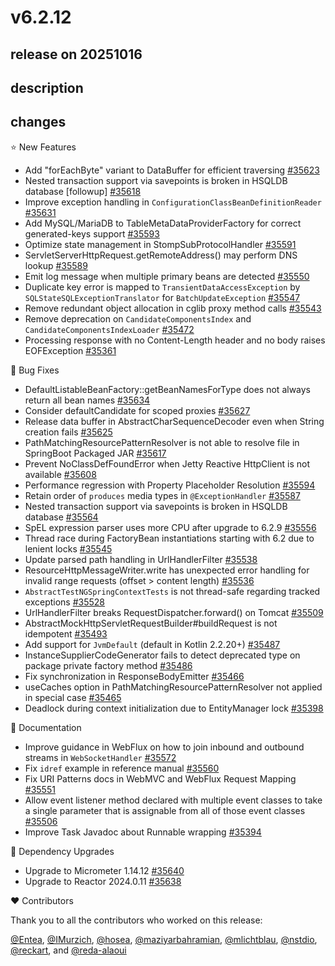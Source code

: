 # v6.2.12

## release on 20251016
## description
## changes
⭐ New Features

* Add "forEachByte" variant to DataBuffer for efficient traversing <a href="https://github.com/spring-projects/spring-framework/issues/35623" data-hovercard-type="issue" data-hovercard-url="/spring-projects/spring-framework/issues/35623/hovercard">#35623</a>
* Nested transaction support via savepoints is broken in HSQLDB database [followup] <a href="https://github.com/spring-projects/spring-framework/issues/35618" data-hovercard-type="issue" data-hovercard-url="/spring-projects/spring-framework/issues/35618/hovercard">#35618</a>
* Improve exception handling in <code>ConfigurationClassBeanDefinitionReader</code> <a href="https://github.com/spring-projects/spring-framework/issues/35631" data-hovercard-type="issue" data-hovercard-url="/spring-projects/spring-framework/issues/35631/hovercard">#35631</a>
* Add MySQL/MariaDB to TableMetaDataProviderFactory for correct generated-keys support <a href="https://github.com/spring-projects/spring-framework/issues/35593" data-hovercard-type="issue" data-hovercard-url="/spring-projects/spring-framework/issues/35593/hovercard">#35593</a>
* Optimize state management in StompSubProtocolHandler <a href="https://github.com/spring-projects/spring-framework/issues/35591" data-hovercard-type="issue" data-hovercard-url="/spring-projects/spring-framework/issues/35591/hovercard">#35591</a>
* ServletServerHttpRequest.getRemoteAddress() may perform DNS lookup <a href="https://github.com/spring-projects/spring-framework/issues/35589" data-hovercard-type="issue" data-hovercard-url="/spring-projects/spring-framework/issues/35589/hovercard">#35589</a>
* Emit log message when multiple primary beans are detected <a href="https://github.com/spring-projects/spring-framework/issues/35550" data-hovercard-type="issue" data-hovercard-url="/spring-projects/spring-framework/issues/35550/hovercard">#35550</a>
* Duplicate key error is mapped to <code>TransientDataAccessException</code> by <code>SQLStateSQLExceptionTranslator</code> for <code>BatchUpdateException</code> <a href="https://github.com/spring-projects/spring-framework/issues/35547" data-hovercard-type="issue" data-hovercard-url="/spring-projects/spring-framework/issues/35547/hovercard">#35547</a>
* Remove redundant object allocation in cglib proxy method calls <a href="https://github.com/spring-projects/spring-framework/pull/35543" data-hovercard-type="pull_request" data-hovercard-url="/spring-projects/spring-framework/pull/35543/hovercard">#35543</a>
* Remove deprecation on <code>CandidateComponentsIndex</code> and <code>CandidateComponentsIndexLoader</code> <a href="https://github.com/spring-projects/spring-framework/issues/35472" data-hovercard-type="issue" data-hovercard-url="/spring-projects/spring-framework/issues/35472/hovercard">#35472</a>
* Processing response with no Content-Length header and no body raises EOFException <a href="https://github.com/spring-projects/spring-framework/issues/35361" data-hovercard-type="issue" data-hovercard-url="/spring-projects/spring-framework/issues/35361/hovercard">#35361</a>

🐞 Bug Fixes

* DefaultListableBeanFactory::getBeanNamesForType does not always return all bean names <a href="https://github.com/spring-projects/spring-framework/issues/35634" data-hovercard-type="issue" data-hovercard-url="/spring-projects/spring-framework/issues/35634/hovercard">#35634</a>
* Consider defaultCandidate for scoped proxies <a href="https://github.com/spring-projects/spring-framework/pull/35627" data-hovercard-type="pull_request" data-hovercard-url="/spring-projects/spring-framework/pull/35627/hovercard">#35627</a>
* Release data buffer in AbstractCharSequenceDecoder even when String creation fails <a href="https://github.com/spring-projects/spring-framework/pull/35625" data-hovercard-type="pull_request" data-hovercard-url="/spring-projects/spring-framework/pull/35625/hovercard">#35625</a>
* PathMatchingResourcePatternResolver is not able to resolve file in SpringBoot Packaged JAR <a href="https://github.com/spring-projects/spring-framework/issues/35617" data-hovercard-type="issue" data-hovercard-url="/spring-projects/spring-framework/issues/35617/hovercard">#35617</a>
* Prevent NoClassDefFoundError when Jetty Reactive HttpClient is not available <a href="https://github.com/spring-projects/spring-framework/pull/35608" data-hovercard-type="pull_request" data-hovercard-url="/spring-projects/spring-framework/pull/35608/hovercard">#35608</a>
* Performance regression with Property Placeholder Resolution <a href="https://github.com/spring-projects/spring-framework/issues/35594" data-hovercard-type="issue" data-hovercard-url="/spring-projects/spring-framework/issues/35594/hovercard">#35594</a>
* Retain order of <code>produces</code> media types in <code>@ExceptionHandler</code> <a href="https://github.com/spring-projects/spring-framework/pull/35587" data-hovercard-type="pull_request" data-hovercard-url="/spring-projects/spring-framework/pull/35587/hovercard">#35587</a>
* Nested transaction support via savepoints is broken in HSQLDB database <a href="https://github.com/spring-projects/spring-framework/issues/35564" data-hovercard-type="issue" data-hovercard-url="/spring-projects/spring-framework/issues/35564/hovercard">#35564</a>
* SpEL expression parser uses more CPU after upgrade to 6.2.9 <a href="https://github.com/spring-projects/spring-framework/issues/35556" data-hovercard-type="issue" data-hovercard-url="/spring-projects/spring-framework/issues/35556/hovercard">#35556</a>
* Thread race during FactoryBean instantiations starting with 6.2 due to lenient locks <a href="https://github.com/spring-projects/spring-framework/issues/35545" data-hovercard-type="issue" data-hovercard-url="/spring-projects/spring-framework/issues/35545/hovercard">#35545</a>
* Update parsed path handling in UrlHandlerFilter <a href="https://github.com/spring-projects/spring-framework/issues/35538" data-hovercard-type="issue" data-hovercard-url="/spring-projects/spring-framework/issues/35538/hovercard">#35538</a>
* ResourceHttpMessageWriter.write has unexpected error handling for invalid range requests (offset > content length) <a href="https://github.com/spring-projects/spring-framework/issues/35536" data-hovercard-type="issue" data-hovercard-url="/spring-projects/spring-framework/issues/35536/hovercard">#35536</a>
* <code>AbstractTestNGSpringContextTests</code> is not thread-safe regarding tracked exceptions <a href="https://github.com/spring-projects/spring-framework/issues/35528" data-hovercard-type="issue" data-hovercard-url="/spring-projects/spring-framework/issues/35528/hovercard">#35528</a>
* UrlHandlerFilter breaks RequestDispatcher.forward() on Tomcat <a href="https://github.com/spring-projects/spring-framework/issues/35509" data-hovercard-type="issue" data-hovercard-url="/spring-projects/spring-framework/issues/35509/hovercard">#35509</a>
* AbstractMockHttpServletRequestBuilder#buildRequest is not idempotent <a href="https://github.com/spring-projects/spring-framework/pull/35493" data-hovercard-type="pull_request" data-hovercard-url="/spring-projects/spring-framework/pull/35493/hovercard">#35493</a>
* Add support for <code>JvmDefault</code> (default in Kotlin 2.2.20+) <a href="https://github.com/spring-projects/spring-framework/issues/35487" data-hovercard-type="issue" data-hovercard-url="/spring-projects/spring-framework/issues/35487/hovercard">#35487</a>
* InstanceSupplierCodeGenerator fails to detect deprecated type on package private factory method <a href="https://github.com/spring-projects/spring-framework/issues/35486" data-hovercard-type="issue" data-hovercard-url="/spring-projects/spring-framework/issues/35486/hovercard">#35486</a>
* Fix synchronization in ResponseBodyEmitter <a href="https://github.com/spring-projects/spring-framework/issues/35466" data-hovercard-type="issue" data-hovercard-url="/spring-projects/spring-framework/issues/35466/hovercard">#35466</a>
* useCaches option in PathMatchingResourcePatternResolver not applied in special case <a href="https://github.com/spring-projects/spring-framework/pull/35465" data-hovercard-type="pull_request" data-hovercard-url="/spring-projects/spring-framework/pull/35465/hovercard">#35465</a>
* Deadlock during context initialization due to EntityManager lock <a href="https://github.com/spring-projects/spring-framework/issues/35398" data-hovercard-type="issue" data-hovercard-url="/spring-projects/spring-framework/issues/35398/hovercard">#35398</a>

📔 Documentation

* Improve guidance in WebFlux on how to join inbound and outbound streams in <code>WebSocketHandler</code> <a href="https://github.com/spring-projects/spring-framework/issues/35572" data-hovercard-type="issue" data-hovercard-url="/spring-projects/spring-framework/issues/35572/hovercard">#35572</a>
* Fix <code>idref</code> example in reference manual <a href="https://github.com/spring-projects/spring-framework/issues/35560" data-hovercard-type="issue" data-hovercard-url="/spring-projects/spring-framework/issues/35560/hovercard">#35560</a>
* Fix URI Patterns docs in WebMVC and WebFlux Request Mapping <a href="https://github.com/spring-projects/spring-framework/pull/35551" data-hovercard-type="pull_request" data-hovercard-url="/spring-projects/spring-framework/pull/35551/hovercard">#35551</a>
* Allow event listener method declared with multiple event classes to take a single parameter that is assignable from all of those event classes <a href="https://github.com/spring-projects/spring-framework/issues/35506" data-hovercard-type="issue" data-hovercard-url="/spring-projects/spring-framework/issues/35506/hovercard">#35506</a>
* Improve Task Javadoc about Runnable wrapping <a href="https://github.com/spring-projects/spring-framework/issues/35394" data-hovercard-type="issue" data-hovercard-url="/spring-projects/spring-framework/issues/35394/hovercard">#35394</a>

🔨 Dependency Upgrades

* Upgrade to Micrometer 1.14.12 <a href="https://github.com/spring-projects/spring-framework/issues/35640" data-hovercard-type="issue" data-hovercard-url="/spring-projects/spring-framework/issues/35640/hovercard">#35640</a>
* Upgrade to Reactor 2024.0.11 <a href="https://github.com/spring-projects/spring-framework/issues/35638" data-hovercard-type="issue" data-hovercard-url="/spring-projects/spring-framework/issues/35638/hovercard">#35638</a>

❤️ Contributors

Thank you to all the contributors who worked on this release:

<a class="user-mention notranslate" data-hovercard-type="user" data-hovercard-url="/users/Entea/hovercard" data-octo-click="hovercard-link-click" data-octo-dimensions="link_type:self" href="https://github.com/Entea">@Entea</a>, <a class="user-mention notranslate" data-hovercard-type="user" data-hovercard-url="/users/IMurzich/hovercard" data-octo-click="hovercard-link-click" data-octo-dimensions="link_type:self" href="https://github.com/IMurzich">@IMurzich</a>, <a class="user-mention notranslate" data-hovercard-type="user" data-hovercard-url="/users/hosea/hovercard" data-octo-click="hovercard-link-click" data-octo-dimensions="link_type:self" href="https://github.com/hosea">@hosea</a>, <a class="user-mention notranslate" data-hovercard-type="user" data-hovercard-url="/users/maziyarbahramian/hovercard" data-octo-click="hovercard-link-click" data-octo-dimensions="link_type:self" href="https://github.com/maziyarbahramian">@maziyarbahramian</a>, <a class="user-mention notranslate" data-hovercard-type="user" data-hovercard-url="/users/mlichtblau/hovercard" data-octo-click="hovercard-link-click" data-octo-dimensions="link_type:self" href="https://github.com/mlichtblau">@mlichtblau</a>, <a class="user-mention notranslate" data-hovercard-type="user" data-hovercard-url="/users/nstdio/hovercard" data-octo-click="hovercard-link-click" data-octo-dimensions="link_type:self" href="https://github.com/nstdio">@nstdio</a>, <a class="user-mention notranslate" data-hovercard-type="user" data-hovercard-url="/users/reckart/hovercard" data-octo-click="hovercard-link-click" data-octo-dimensions="link_type:self" href="https://github.com/reckart">@reckart</a>, and <a class="user-mention notranslate" data-hovercard-type="user" data-hovercard-url="/users/reda-alaoui/hovercard" data-octo-click="hovercard-link-click" data-octo-dimensions="link_type:self" href="https://github.com/reda-alaoui">@reda-alaoui</a>

